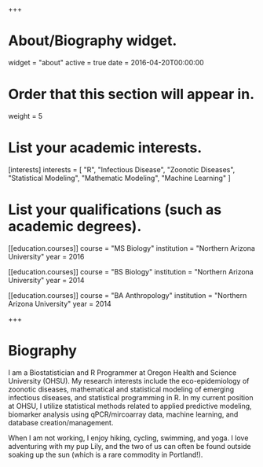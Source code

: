 +++
# About/Biography widget.
widget = "about"
active = true
date = 2016-04-20T00:00:00

# Order that this section will appear in.
weight = 5

# List your academic interests.
[interests]
  interests = [
   "R",
    "Infectious Disease",
    "Zoonotic Diseases",
    "Statistical Modeling",
    "Mathematic Modeling",
    "Machine Learning"
  ]

# List your qualifications (such as academic degrees).
[[education.courses]]
  course = "MS Biology"
  institution = "Northern Arizona University"
  year = 2016

[[education.courses]]
  course = "BS Biology"
  institution = "Northern Arizona University"
  year = 2014

[[education.courses]]
  course = "BA Anthropology"
  institution = "Northern Arizona University"
  year = 2014
 
+++

# Biography

I am a Biostatistician and R Programmer at Oregon Health and Science University (OHSU). My research interests include the eco-epidemiology of zoonotic diseases, mathematical and statistical modeling of emerging infectious diseases, and statistical programming in R. In my current position at OHSU, I utilize statistical methods related to applied predictive modeling, biomarker analysis using qPCR/mircoarray data, machine learning, and database creation/management. 

When I am not working, I enjoy hiking, cycling, swimming, and yoga. I love adventuring with my pup Lily, and the two of us can often be found outside soaking up the sun (which is a rare commodity in Portland!). 